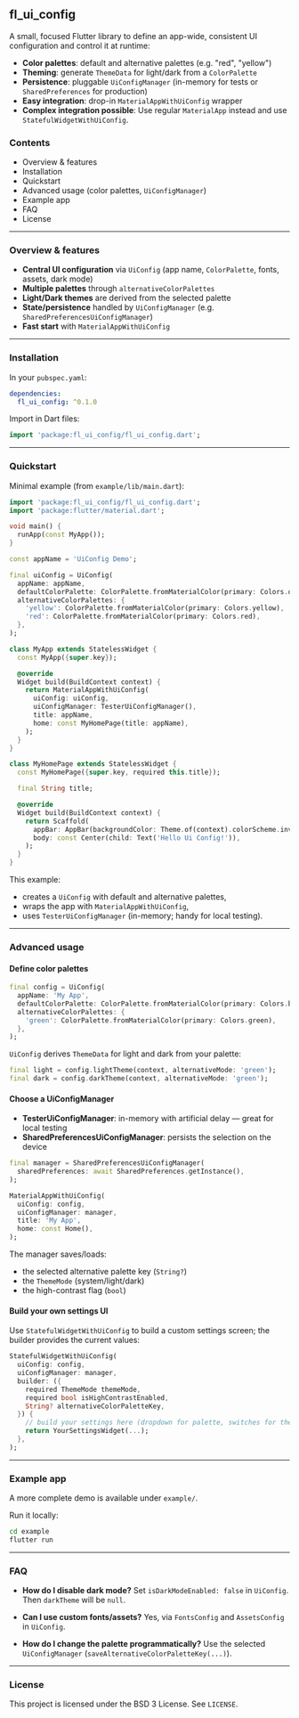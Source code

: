 ## fl_ui_config

A small, focused Flutter library to define an app-wide, consistent UI configuration and control it at runtime:

- **Color palettes**: default and alternative palettes (e.g. "red", "yellow")
- **Theming**: generate `ThemeData` for light/dark from a `ColorPalette`
- **Persistence**: pluggable `UiConfigManager` (in-memory for tests or `SharedPreferences` for production)
- **Easy integration**: drop-in `MaterialAppWithUiConfig` wrapper
- **Complex integration possible**: Use regular `MaterialApp` instead and use `StatefulWidgetWithUiConfig`.

### Contents
- Overview & features
- Installation
- Quickstart
- Advanced usage (color palettes, `UiConfigManager`)
- Example app
- FAQ
- License

---

### Overview & features

- **Central UI configuration** via `UiConfig` (app name, `ColorPalette`, fonts, assets, dark mode)
- **Multiple palettes** through `alternativeColorPalettes`
- **Light/Dark themes** are derived from the selected palette
- **State/persistence** handled by `UiConfigManager` (e.g. `SharedPreferencesUiConfigManager`)
- **Fast start** with `MaterialAppWithUiConfig`

---

### Installation

In your `pubspec.yaml`:

```yaml
dependencies:
  fl_ui_config: ^0.1.0
```

Import in Dart files:

```dart
import 'package:fl_ui_config/fl_ui_config.dart';
```

---

### Quickstart

Minimal example (from `example/lib/main.dart`):

```dart
import 'package:fl_ui_config/fl_ui_config.dart';
import 'package:flutter/material.dart';

void main() {
  runApp(const MyApp());
}

const appName = 'UiConfig Demo';

final uiConfig = UiConfig(
  appName: appName,
  defaultColorPalette: ColorPalette.fromMaterialColor(primary: Colors.orange),
  alternativeColorPalettes: {
    'yellow': ColorPalette.fromMaterialColor(primary: Colors.yellow),
    'red': ColorPalette.fromMaterialColor(primary: Colors.red),
  },
);

class MyApp extends StatelessWidget {
  const MyApp({super.key});

  @override
  Widget build(BuildContext context) {
    return MaterialAppWithUiConfig(
      uiConfig: uiConfig,
      uiConfigManager: TesterUiConfigManager(),
      title: appName,
      home: const MyHomePage(title: appName),
    );
  }
}

class MyHomePage extends StatelessWidget {
  const MyHomePage({super.key, required this.title});

  final String title;

  @override
  Widget build(BuildContext context) {
    return Scaffold(
      appBar: AppBar(backgroundColor: Theme.of(context).colorScheme.inversePrimary, title: Text(title)),
      body: const Center(child: Text('Hello Ui Config!')),
    );
  }
}
```

This example:
- creates a `UiConfig` with default and alternative palettes,
- wraps the app with `MaterialAppWithUiConfig`,
- uses `TesterUiConfigManager` (in-memory; handy for local testing).

---

### Advanced usage

#### Define color palettes

```dart
final config = UiConfig(
  appName: 'My App',
  defaultColorPalette: ColorPalette.fromMaterialColor(primary: Colors.blue),
  alternativeColorPalettes: {
    'green': ColorPalette.fromMaterialColor(primary: Colors.green),
  },
);
```

`UiConfig` derives `ThemeData` for light and dark from your palette:

```dart
final light = config.lightTheme(context, alternativeMode: 'green');
final dark = config.darkTheme(context, alternativeMode: 'green');
```

#### Choose a UiConfigManager

- **TesterUiConfigManager**: in-memory with artificial delay — great for local testing
- **SharedPreferencesUiConfigManager**: persists the selection on the device

```dart
final manager = SharedPreferencesUiConfigManager(
  sharedPreferences: await SharedPreferences.getInstance(),
);

MaterialAppWithUiConfig(
  uiConfig: config,
  uiConfigManager: manager,
  title: 'My App',
  home: const Home(),
);
```

The manager saves/loads:
- the selected alternative palette key (`String?`)
- the `ThemeMode` (system/light/dark)
- the high-contrast flag (`bool`)

#### Build your own settings UI

Use `StatefulWidgetWithUiConfig` to build a custom settings screen; the builder provides the current values:

```dart
StatefulWidgetWithUiConfig(
  uiConfig: config,
  uiConfigManager: manager,
  builder: ({
    required ThemeMode themeMode,
    required bool isHighContrastEnabled,
    String? alternativeColorPaletteKey,
  }) {
    // build your settings here (dropdown for palette, switches for theme etc.)
    return YourSettingsWidget(...);
  },
);
```

---

### Example app

A more complete demo is available under `example/`.

Run it locally:

```bash
cd example
flutter run
```

---

### FAQ

- **How do I disable dark mode?**
  Set `isDarkModeEnabled: false` in `UiConfig`. Then `darkTheme` will be `null`.

- **Can I use custom fonts/assets?**
  Yes, via `FontsConfig` and `AssetsConfig` in `UiConfig`.

- **How do I change the palette programmatically?**
  Use the selected `UiConfigManager` (`saveAlternativeColorPaletteKey(...)`).

---

### License

This project is licensed under the BSD 3 License. See `LICENSE`.
